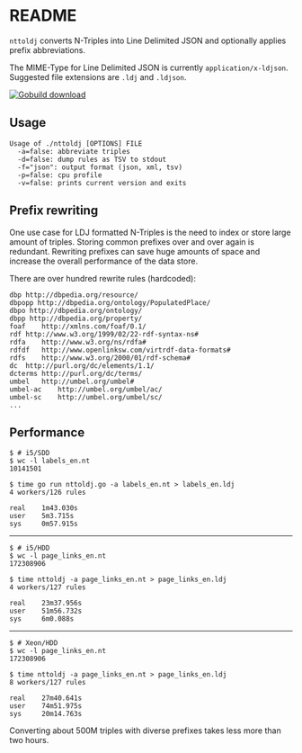 README
======

`nttoldj` converts N-Triples into Line Delimited JSON and optionally applies prefix abbreviations.

The MIME-Type for Line Delimited JSON is currently `application/x-ldjson`.
Suggested file extensions are `.ldj` and `.ldjson`.

[![Gobuild download](http://gobuild.io/badge/github.com/miku/nttoldj/download.png)](http://gobuild.io/download/github.com/miku/nttoldj)

Usage
-----

    Usage of ./nttoldj [OPTIONS] FILE
      -a=false: abbreviate triples
      -d=false: dump rules as TSV to stdout
      -f="json": output format (json, xml, tsv)
      -p=false: cpu profile
      -v=false: prints current version and exits


Prefix rewriting
----------------

One use case for LDJ formatted N-Triples is the need to index or store
large amount of triples. Storing common prefixes over and over again
is redundant. Rewriting prefixes can save huge amounts of space and increase
the overall performance of the data store.

There are over hundred rewrite rules (hardcoded):

    dbp http://dbpedia.org/resource/
    dbpopp http://dbpedia.org/ontology/PopulatedPlace/
    dbpo http://dbpedia.org/ontology/
    dbpp http://dbpedia.org/property/
    foaf    http://xmlns.com/foaf/0.1/
    rdf http://www.w3.org/1999/02/22-rdf-syntax-ns#
    rdfa    http://www.w3.org/ns/rdfa#
    rdfdf   http://www.openlinksw.com/virtrdf-data-formats#
    rdfs    http://www.w3.org/2000/01/rdf-schema#
    dc  http://purl.org/dc/elements/1.1/
    dcterms http://purl.org/dc/terms/
    umbel   http://umbel.org/umbel#
    umbel-ac    http://umbel.org/umbel/ac/
    umbel-sc    http://umbel.org/umbel/sc/
    ...

Performance
-----------

    $ # i5/SDD
    $ wc -l labels_en.nt
    10141501

    $ time go run nttoldj.go -a labels_en.nt > labels_en.ldj
    4 workers/126 rules

    real    1m43.030s
    user    5m3.715s
    sys     0m57.915s

----

    $ # i5/HDD
    $ wc -l page_links_en.nt
    172308906

    $ time nttoldj -a page_links_en.nt > page_links_en.ldj
    4 workers/127 rules

    real    23m37.956s
    user    51m56.732s
    sys     6m0.088s

----

    $ # Xeon/HDD
    $ wc -l page_links_en.nt
    172308906

    $ time nttoldj -a page_links_en.nt > page_links_en.ldj
    8 workers/127 rules

    real    27m40.641s
    user    74m51.975s
    sys     20m14.763s

Converting about 500M triples with diverse prefixes takes less more than two hours.

